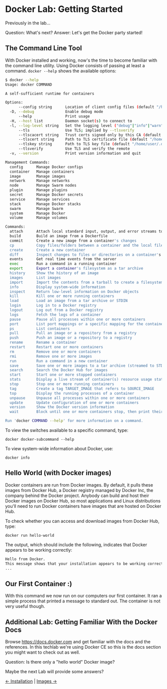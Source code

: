 # Docker Lab: Getting Started

Previously in the lab...

Question: What's next?
Answer: Let's get the Docker party started!

## The Command Line Tool

With Docker installed and working, now's the time to become familiar with the command line utility. Using Docker consists of passing at least a command. `docker --help` shows the available options:

```bash
$ docker --help
Usage: docker COMMAND

A self-sufficient runtime for containers

Options:
      --config string      Location of client config files (default "/home/user/.docker")
  -D, --debug              Enable debug mode
      --help               Print usage
  -H, --host list          Daemon socket(s) to connect to
  -l, --log-level string   Set the logging level ("debug"|"info"|"warn"|"error"|"fatal") (default "info")
      --tls                Use TLS; implied by --tlsverify
      --tlscacert string   Trust certs signed only by this CA (default "/home/user/.docker/ca.pem")
      --tlscert string     Path to TLS certificate file (default "/home/user/.docker/cert.pem")
      --tlskey string      Path to TLS key file (default "/home/user/.docker/key.pem")
      --tlsverify          Use TLS and verify the remote
  -v, --version            Print version information and quit

Management Commands:
  config      Manage Docker configs
  container   Manage containers
  image       Manage images
  network     Manage networks
  node        Manage Swarm nodes
  plugin      Manage plugins
  secret      Manage Docker secrets
  service     Manage services
  stack       Manage Docker stacks
  swarm       Manage Swarm
  system      Manage Docker
  volume      Manage volumes

Commands:
  attach      Attach local standard input, output, and error streams to a running container
  build       Build an image from a Dockerfile
  commit      Create a new image from a container's changes
  cp          Copy files/folders between a container and the local filesystem
  create      Create a new container
  diff        Inspect changes to files or directories on a container's filesystem
  events      Get real time events from the server
  exec        Run a command in a running container
  export      Export a container's filesystem as a tar archive
  history     Show the history of an image
  images      List images
  import      Import the contents from a tarball to create a filesystem image
  info        Display system-wide information
  inspect     Return low-level information on Docker objects
  kill        Kill one or more running containers
  load        Load an image from a tar archive or STDIN
  login       Log in to a Docker registry
  logout      Log out from a Docker registry
  logs        Fetch the logs of a container
  pause       Pause all processes within one or more containers
  port        List port mappings or a specific mapping for the container
  ps          List containers
  pull        Pull an image or a repository from a registry
  push        Push an image or a repository to a registry
  rename      Rename a container
  restart     Restart one or more containers
  rm          Remove one or more containers
  rmi         Remove one or more images
  run         Run a command in a new container
  save        Save one or more images to a tar archive (streamed to STDOUT by default)
  search      Search the Docker Hub for images
  start       Start one or more stopped containers
  stats       Display a live stream of container(s) resource usage statistics
  stop        Stop one or more running containers
  tag         Create a tag TARGET_IMAGE that refers to SOURCE_IMAGE
  top         Display the running processes of a container
  unpause     Unpause all processes within one or more containers
  update      Update configuration of one or more containers
  version     Show the Docker version information
  wait        Block until one or more containers stop, then print their exit codes

Run 'docker COMMAND --help' for more information on a command.
```

To view the switches available to a specific command, type:

`docker docker-subcommand --help`

To view system-wide information about Docker, use:

`docker info`


## Hello World (with Docker images)

Docker containers are run from Docker images. By default, it pulls these images from Docker Hub, a Docker registry managed by Docker Inc, the company behind the Docker project. Anybody can build and host their Docker images on Docker Hub, so most applications and Linux distributions you'll need to run Docker containers have images that are hosted on Docker Hub.

To check whether you can access and download images from Docker Hub, type:

`docker run hello-world`

The output, which should include the following, indicates that Docker appears to be working correctly:

```bash
Hello from Docker.
This message shows that your installation appears to be working correctly.
...
```

## Our First Container :)

With this command we now run on our computers our first container. It ran a simple process that printed a message to standard out. The container is not very useful though.

## Additional Lab: Getting Familiar With the Docker Docs

Browse <https://docs.docker.com> and get familiar with the docs and the references. In this techlab we're using Docker CE so this is the docs section you might want to check out as well.

Question: Is there only a "hello world" Docker image?

Maybe the next Lab will provide some answers?


[← Installation](01_installation.md) |
[Images →](03_images.md)
